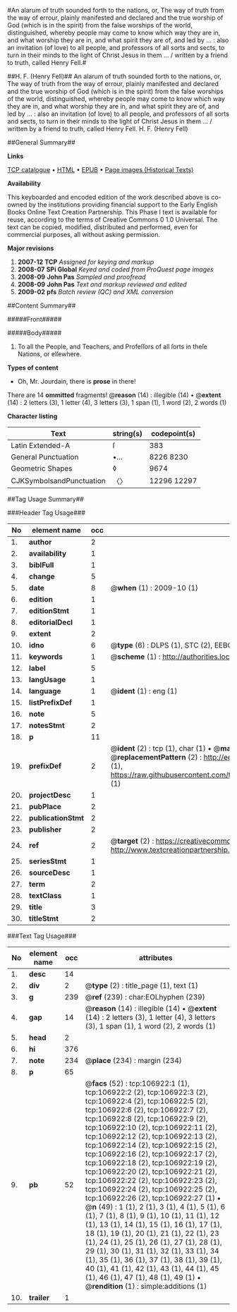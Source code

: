 #An alarum of truth sounded forth to the nations, or, The way of truth from the way of errour, plainly manifested and declared and the true worship of God (which is in the spirit) from the false worships of the world, distinguished, whereby people may come to know which way they are in, and what worship they are in, and what spirit they are of, and led by ... : also an invitation (of love) to all people, and professors of all sorts and sects, to turn in their minds to the light of Christ Jesus in them ... / written by a friend to truth, called Henry Fell.#

##H. F. (Henry Fell)##
An alarum of truth sounded forth to the nations, or, The way of truth from the way of errour, plainly manifested and declared and the true worship of God (which is in the spirit) from the false worships of the world, distinguished, whereby people may come to know which way they are in, and what worship they are in, and what spirit they are of, and led by ... : also an invitation (of love) to all people, and professors of all sorts and sects, to turn in their minds to the light of Christ Jesus in them ... / written by a friend to truth, called Henry Fell.
H. F. (Henry Fell)

##General Summary##

**Links**

[TCP catalogue](http://www.ota.ox.ac.uk/tcp/)  • 
[HTML](http://tei.it.ox.ac.uk/tcp/Texts-HTML/free/A41/A41026.html)  • 
[EPUB](http://tei.it.ox.ac.uk/tcp/Texts-EPUB/free/A41/A41026.epub) • 
[Page images (Historical Texts)](https://data.historicaltexts.jisc.ac.uk/view?pubId=eebo-18181355e&pageId=eebo-18181355e-106922-1)

**Availability**

This keyboarded and encoded edition of the
	       work described above is co-owned by the institutions
	       providing financial support to the Early English Books
	       Online Text Creation Partnership. This Phase I text is
	       available for reuse, according to the terms of Creative
	       Commons 0 1.0 Universal. The text can be copied,
	       modified, distributed and performed, even for
	       commercial purposes, all without asking permission.

**Major revisions**

1. __2007-12__ __TCP__ *Assigned for keying and markup*
1. __2008-07__ __SPi Global__ *Keyed and coded from ProQuest page images*
1. __2008-09__ __John Pas__ *Sampled and proofread*
1. __2008-09__ __John Pas__ *Text and markup reviewed and edited*
1. __2009-02__ __pfs__ *Batch review (QC) and XML conversion*

##Content Summary##

#####Front#####

#####Body#####

1. To all the People, and Teachers, and Profeſſors of all ſorts in theſe Nations, or elſewhere.

**Types of content**

  * Oh, Mr. Jourdain, there is **prose** in there!

There are 14 **ommitted** fragments! 
 @__reason__ (14) : illegible (14)  •  @__extent__ (14) : 2 letters (3), 1 letter (4), 3 letters (3), 1 span (1), 1 word (2), 2 words (1)

**Character listing**


|Text|string(s)|codepoint(s)|
|---|---|---|
|Latin Extended-A|ſ|383|
|General Punctuation|•…|8226 8230|
|Geometric Shapes|◊|9674|
|CJKSymbolsandPunctuation|〈〉|12296 12297|

##Tag Usage Summary##

###Header Tag Usage###

|No|element name|occ|attributes|
|---|---|---|---|
|1.|__author__|2||
|2.|__availability__|1||
|3.|__biblFull__|1||
|4.|__change__|5||
|5.|__date__|8| @__when__ (1) : 2009-10 (1)|
|6.|__edition__|1||
|7.|__editionStmt__|1||
|8.|__editorialDecl__|1||
|9.|__extent__|2||
|10.|__idno__|6| @__type__ (6) : DLPS (1), STC (2), EEBO-CITATION (1), OCLC (1), VID (1)|
|11.|__keywords__|1| @__scheme__ (1) : http://authorities.loc.gov/ (1)|
|12.|__label__|5||
|13.|__langUsage__|1||
|14.|__language__|1| @__ident__ (1) : eng (1)|
|15.|__listPrefixDef__|1||
|16.|__note__|5||
|17.|__notesStmt__|2||
|18.|__p__|11||
|19.|__prefixDef__|2| @__ident__ (2) : tcp (1), char (1)  •  @__matchPattern__ (2) : ([0-9\-]+):([0-9IVX]+) (1), (.+) (1)  •  @__replacementPattern__ (2) : http://eebo.chadwyck.com/downloadtiff?vid=$1&page=$2 (1), https://raw.githubusercontent.com/textcreationpartnership/Texts/master/tcpchars.xml#$1 (1)|
|20.|__projectDesc__|1||
|21.|__pubPlace__|2||
|22.|__publicationStmt__|2||
|23.|__publisher__|2||
|24.|__ref__|2| @__target__ (2) : https://creativecommons.org/publicdomain/zero/1.0/ (1), http://www.textcreationpartnership.org/docs/. (1)|
|25.|__seriesStmt__|1||
|26.|__sourceDesc__|1||
|27.|__term__|2||
|28.|__textClass__|1||
|29.|__title__|3||
|30.|__titleStmt__|2||


###Text Tag Usage###

|No|element name|occ|attributes|
|---|---|---|---|
|1.|__desc__|14||
|2.|__div__|2| @__type__ (2) : title_page (1), text (1)|
|3.|__g__|239| @__ref__ (239) : char:EOLhyphen (239)|
|4.|__gap__|14| @__reason__ (14) : illegible (14)  •  @__extent__ (14) : 2 letters (3), 1 letter (4), 3 letters (3), 1 span (1), 1 word (2), 2 words (1)|
|5.|__head__|2||
|6.|__hi__|376||
|7.|__note__|234| @__place__ (234) : margin (234)|
|8.|__p__|65||
|9.|__pb__|52| @__facs__ (52) : tcp:106922:1 (1), tcp:106922:2 (2), tcp:106922:3 (2), tcp:106922:4 (2), tcp:106922:5 (2), tcp:106922:6 (2), tcp:106922:7 (2), tcp:106922:8 (2), tcp:106922:9 (2), tcp:106922:10 (2), tcp:106922:11 (2), tcp:106922:12 (2), tcp:106922:13 (2), tcp:106922:14 (2), tcp:106922:15 (2), tcp:106922:16 (2), tcp:106922:17 (2), tcp:106922:18 (2), tcp:106922:19 (2), tcp:106922:20 (2), tcp:106922:21 (2), tcp:106922:22 (2), tcp:106922:23 (2), tcp:106922:24 (2), tcp:106922:25 (2), tcp:106922:26 (2), tcp:106922:27 (1)  •  @__n__ (49) : 1 (1), 2 (1), 3 (1), 4 (1), 5 (1), 6 (1), 7 (1), 8 (1), 9 (1), 10 (1), 11 (1), 12 (1), 13 (1), 14 (1), 15 (1), 16 (1), 17 (1), 18 (1), 19 (1), 20 (1), 21 (1), 22 (1), 23 (1), 24 (1), 25 (1), 26 (1), 27 (1), 28 (1), 29 (1), 30 (1), 31 (1), 32 (1), 33 (1), 34 (1), 35 (1), 36 (1), 37 (1), 38 (1), 39 (1), 40 (1), 41 (1), 42 (1), 43 (1), 44 (1), 45 (1), 46 (1), 47 (1), 48 (1), 49 (1)  •  @__rendition__ (1) : simple:additions (1)|
|10.|__trailer__|1||
